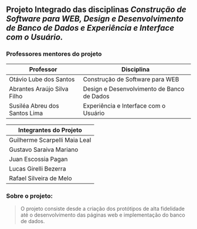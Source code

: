 ## Projeto Integrado das disciplinas ***Construção de Software para WEB, Design e Desenvolvimento de Banco de Dados e Experiência e Interface com o Usuário.***
### Professores mentores do projeto
Professor   | Disciplina
--------- | ------
Otávio Lube dos Santos | Construção de Software para WEB
Abrantes Araújo Silva Filho | Design e Desenvolvimento de Banco de Dados
Susiléa Abreu dos Santos Lima  | Experiência e Interface com o Usuário

Integrantes do Projeto |
-----------------------|
Guilherme Scarpelli Maia Leal |
Gustavo Saraiva Mariano |
Juan Escossia Pagan |
Lucas Girelli Bezerra |
Rafael Silveira de Melo |

### Sobre o projeto:
> O projeto consiste desde a criação dos protótipos de alta fidelidade até o desenvolvimento das páginas web e implementação do banco de dados.
